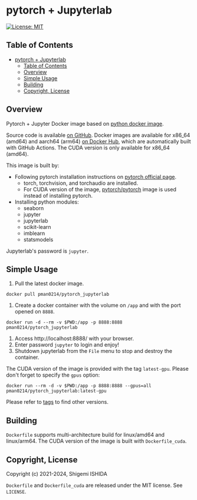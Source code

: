 # pytorch + Jupyterlab

[![License: MIT](https://img.shields.io/badge/License-MIT-yellow.svg)](https://opensource.org/licenses/MIT)

## Table of Contents
- [pytorch + Jupyterlab](#pytorch--jupyterlab)
  - [Table of Contents](#table-of-contents)
  - [Overview](#overview)
  - [Simple Usage](#simple-usage)
  - [Building](#building)
  - [Copyright, License](#copyright-license)

## Overview

Pytorch + Jupyter Docker image based on [python docker image](https://hub.docker.com/_/python).

Source code is available [on GitHub](https://github.com/pman0214/docker_pytorch-jupyterlab).
Docker images are available for x86_64 (amd64) and aarch64 (arm64) [on Docker Hub](https://hub.docker.com/r/pman0214/pytorch_jupyterlab), which are automatically built with GitHub Actions. The CUDA version is only available for x86_64 (amd64).

This image is built by:
* Following pytorch installation instructions on [pytorch official page](https://pytorch.org).
  * torch, torchvision, and torchaudio are installed.
  * For CUDA version of the image, [pytorch/pytorch](https://hub.docker.com/r/pytorch/pytorch) image is used instead of installing pytorch.
* Installing python modules:
  * seaborn
  * jupyter
  * jupyterlab
  * scikit-learn
  * imblearn
  * statsmodels

Jupyterlab's password is `jupyter`.

## Simple Usage

1. Pull the latest docker image.
```
docker pull pman0214/pytorch_jupyterlab
```
1. Create a docker container with the volume on `/app` and with the port opened on `8888`.
```
docker run -d --rm -v $PWD:/app -p 8888:8888 pman0214/pytorch_jupyterlab
```
1. Access http://localhost:8888/ with your browser.
1. Enter password `jupyter` to login and enjoy!
1. Shutdown jupyterlab from the `File` menu to stop and destroy the container.

The CUDA version of the image is provided with the tag `latest-gpu`. Please don't forget to specify the `gpus` option:
```
docker run --rm -d -v $PWD:/app -p 8888:8888 --gpus=all pman0214/pytorch_jupyterlab:latest-gpu
```

Please refer to [tags](https://hub.docker.com/r/pman0214/pytorch_jupyterlab/tags) to find other versions.

## Building

`Dockerfile` supports multi-architecture build for linux/amd64 and linux/arm64.
The CUDA version of the image is built with `Dockerfile_cuda`.

## Copyright, License

Copyright (c) 2021-2024, Shigemi ISHIDA

`Dockerfile` and `Dockerfile_cuda` are released under the MIT license.
See `LICENSE`.

